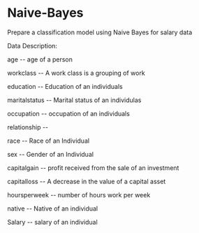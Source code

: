 # Naive-Bayes

Prepare a classification model using Naive Bayes 
for salary data 

Data Description:

age -- age of a person

workclass	-- A work class is a grouping of work 

education	-- Education of an individuals	

maritalstatus -- Marital status of an individulas	

occupation	 -- occupation of an individuals

relationship -- 	

race --  Race of an Individual

sex --  Gender of an Individual

capitalgain --  profit received from the sale of an investment	

capitalloss	-- A decrease in the value of a capital asset

hoursperweek -- number of hours work per week	

native -- Native of an individual

Salary -- salary of an individual
